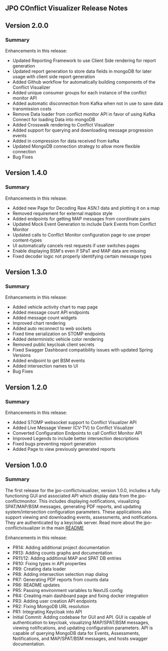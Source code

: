 ## JPO COnflict Visualizer Release Notes

## Version 2.0.0

### **Summary**

Enhancements in this release:
- Updated Reporting Framework to use Client Side rendering for report generation
- Updated report generation to store data fields in mongoDB for later usage with client side report generation
- Added Github workflow for automatically building components of the Conflict Visualizer
- Added unique consumer groups for each instance of the conflict monitor API
- Added automatic disconnection from Kafka when not in use to save data transmission costs
- Remove Data loader from conflict monitor API in favor of using Kafka Connect for loading Data into mongoDB
- Added Crosswalk rendering to Conflict Visualizer
- Added support for querying and downloading message progression events
- Added in compression for data received from kafka
- Updated MongoDB connection strategy to allow more flexible connection
- Bug Fixes


## Version 1.4.0

### **Summary**

Enhancements in this release:
- Added new Page for Decoding Raw ASN.1 data and plotting it on a map
- Removed requirement for external mapbox style
- Added endpoints for getting MAP messages from coordinate pairs
- Updated Mock Event Generation to include Dark Events from Conflict Monitor
- Updated calls to Conflict Monitor configuration page to use proper content-types
- UI automatically cancels rest requests if user switches pages
- Enable displaying BSM's even if SPaT and MAP data are missing
- Fixed decoder logic not properly identifying certain message types


## Version 1.3.0

### **Summary**

Enhancements in this release:

- Added vehicle activity chart to map page
- Added message count API endpoints
- Added message count widgets
- Improved chart rendering
- Added auto reconnect to web sockets
- Fixed time serialization on STOMP endpoints
- Added deterministic vehicle color rendering
- Removed public keycloak client secrets
- Fixed Swagger Dashboard compatibility issues with updated Spring Versions
- Added endpoint to get BSM events
- Added intersection names to UI
- Bug Fixes

## Version 1.2.0

### **Summary**


Enhancements in this release:

- Added STOMP websocket support to Conflict Visualizer API
- Added Live Message Viewer (CV-TV) to Conflict Visualizer
- Converted Configuration Endpoints to call Conflict Monitor API
- Improved Legends to include better intersection descriptions
- Fixed bugs preventing report generation
- Added Page to view previously generated reports


## Version 1.0.0

### **Summary**

The first release for the jpo-conflictvisualizer, version 1.0.0, includes a fully functioning GUI and associated API which display data from the jpo-conflictmonitor. This includes displaying notifications, visualizing SPAT/MAP/BSM messages, generating PDF reports, and updating system/intersection configuration parameters. These applications also support viewing and downloading events, assessments, and notifications. They are authenticated by a keycloak server. Read more about the jpo-conflictvisualizer in the main [README](../README.md)

Enhancements in this release:

- PR14: Adding additional project documentation
- PR13: Adding counts graphs and documentation
- PR11/12: Adding additional MAP and SPAT DB entries
- PR10: Fixing types in API properties
- PR9: Creating data loader
- PR8: Adding intersection selection map dialog
- PR7: Generating PDF reports from counts data
- PR6: README updates
- PR5: Passing environment variables to NextJS config
- PR4: Creating main dashboard page and fixing docker integration
- PR3: Adding user creation API endpoints
- PR2: Fixing MongoDB URL resolution
- PR1: Integrating Keycloak into API
- Initial Commit: Adding codebase for GUI and API. GUI is capable of authentication to keycloak, visualizing MAP/SPAT/BSM messages, viewing notifications, and updating configuration parameters. API is capable of querying MongoDB data for Events, Assessments, Notifications, and MAP/SPAT/BSM messages, and hosts swagger documentation.
